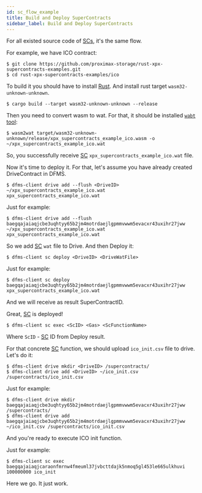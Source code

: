 ```yaml
---
id: sc_flow_example
title: Build and Deploy SuperContracts
sidebar_label: Build and Deploy SuperContracts
---
```


For all existed source code of [SCs](../../../built_in_features/supercontract/overview.md), it's the same flow.

For example, we have ICO contract:

```shell
$ git clone https://github.com/proximax-storage/rust-xpx-supercontracts-examples.git
$ cd rust-xpx-supercontracts-examples/ico
```

To build it you should have to install [Rust](https://www.rust-lang.org/learn/get-started). And install rust target `wasm32-unknown-unknown`.

```shell
$ cargo build --target wasm32-unknown-unknown --release
```
Then you need to convert wasm to wat. For that, it should be installed [`wabt` tool](https://github.com/WebAssembly/wabt):

```shell
$ wasm2wat target/wasm32-unknown-unknown/release/xpx_supercontracts_example_ico.wasm -o ~/xpx_supercontracts_example_ico.wat
```

So, you successfully receive [SC](../../../built_in_features/supercontract/overview.md) `xpx_supercontracts_example_ico.wat` file.

Now it's time to deploy it. For that, let's assume you have already created DriveContract in DFMS.

```shell
$ dfms-client drive add --flush <DriveID> ~/xpx_supercontracts_example_ico.wat xpx_supercontracts_example_ico.wat
```

Just for example:

```shell
$ dfms-client drive add --flush baegqajaiaqjcbe3uqhtyy65b2jm4motrdaejlgpmmvwwm5evacxr43uxihr27jww ~/xpx_supercontracts_example_ico.wat xpx_supercontracts_example_ico.wat
```

So we add [SC](../../../built_in_features/supercontract/overview.md) `wat` file to Drive.
And then Deploy it:

```shell
$ dfms-client sc deploy <DriveID> <DriveWatFile>
```

Just for example:

```shell
$ dfms-client sc deploy baegqajaiaqjcbe3uqhtyy65b2jm4motrdaejlgpmmvwwm5evacxr43uxihr27jww xpx_supercontracts_example_ico.wat
```

And we will receive as result SuperContractID.

Great, [SC](../../../built_in_features/supercontract/overview.md) is deployed!

```shell
$ dfms-client sc exec <ScID> <Gas> <ScFunctionName>
```

Where `ScID` - [SC](../../../built_in_features/supercontract/overview.md) ID from Deploy result.

For that concrete [SC](../../../built_in_features/supercontract/overview.md) function, we should upload `ico_init.csv` file to drive. Let's do it:

```shell
$ dfms-client drive mkdir <DriveID> /supercontracts/
$ dfms-client drive add <DriveID> ~/ico_init.csv /supercontracts/ico_init.csv
```

Just for example:

```shell
$ dfms-client drive mkdir baegqajaiaqjcbe3uqhtyy65b2jm4motrdaejlgpmmvwwm5evacxr43uxihr27jww /supercontracts/
$ dfms-client drive add baegqajaiaqjcbe3uqhtyy65b2jm4motrdaejlgpmmvwwm5evacxr43uxihr27jww ~/ico_init.csv /supercontracts/ico_init.csv
```

And you're ready to execute ICO init function.

Just for example:

```shell
$ dfms-client sc exec baegqajaiaqjcaraonfmrnw4fmeuml37jvbcttdajk5nmoq5gl453le665ulkhuvi 100000000 ico_init
```

Here we go. It just work.

